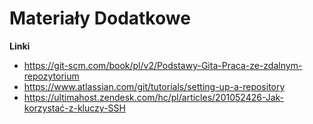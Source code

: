 # Materiały Dodatkowe

**Linki**
 - https://git-scm.com/book/pl/v2/Podstawy-Gita-Praca-ze-zdalnym-repozytorium 
 - https://www.atlassian.com/git/tutorials/setting-up-a-repository 
 - https://ultimahost.zendesk.com/hc/pl/articles/201052426-Jak-korzystać-z-kluczy-SSH